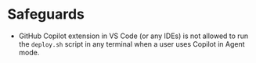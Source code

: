 # Safeguards

- GitHub Copilot extension in VS Code (or any IDEs) is not allowed to run the `deploy.sh` script in any terminal when a user uses Copilot in Agent mode.